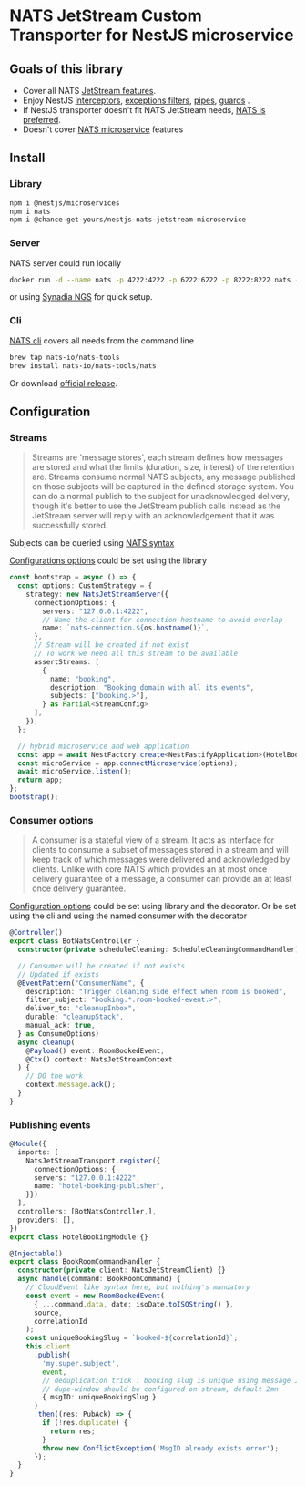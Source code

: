 # NATS JetStream Custom Transporter for NestJS microservice
## Goals of this library
- Cover all NATS [JetStream features](https://docs.nats.io/nats-concepts/jetstream).
- Enjoy NestJS [interceptors](https://docs.nestjs.com/microservices/interceptors), [exceptions filters](https://docs.nestjs.com/microservices/exception-filters), [pipes](https://docs.nestjs.com/microservices/pipes), [guards](https://docs.nestjs.com/microservices/guards) .
- If NestJS transporter doesn't fit NATS JetStream needs, [NATS is preferred](https://github.com/nats-io/nats.deno/blob/fd397655e390b36cd52119ec80ce3446f54cb614/examples/jetstream/js_readme_publish_examples.ts).
- Doesn't cover [NATS microservice](https://docs.nestjs.com/microservices/nats) features

## Install
### Library
```bash
npm i @nestjs/microservices
npm i nats
npm i @chance-get-yours/nestjs-nats-jetstream-microservice
```
### Server
NATS server could run locally
```bash
docker run -d --name nats -p 4222:4222 -p 6222:6222 -p 8222:8222 nats --jetstream -m 8222
```
or using [Synadia NGS](https://www.synadia.com/ngs) for quick setup.
### Cli
[NATS cli](https://docs.nats.io/running-a-nats-service/clients) covers all needs from the command line

```bash
brew tap nats-io/nats-tools
brew install nats-io/nats-tools/nats
```
Or download [official release](https://github.com/nats-io/natscli/releases/).

## Configuration
### Streams
> Streams are 'message stores', each stream defines how messages are stored and what the limits (duration, size, interest) of the retention are. Streams consume normal NATS subjects, any message published on those subjects will be captured in the defined storage system. You can do a normal publish to the subject for unacknowledged delivery, though it's better to use the JetStream publish calls instead as the JetStream server will reply with an acknowledgement that it was successfully stored.

Subjects can be queried using [NATS syntax](https://docs.nats.io/nats-concepts/subjects)

[Configurations options](https://docs.nats.io/nats-concepts/jetstream/streams) could be set using the library 

```typescript
const bootstrap = async () => {
  const options: CustomStrategy = {
    strategy: new NatsJetStreamServer({
      connectionOptions: {
        servers: "127.0.0.1:4222",
        // Name the client for connection hostname to avoid overlap
        name: `nats-connection.${os.hostname()}`,
      },
      // Stream will be created if not exist
      // To work we need all this stream to be available
      assertStreams: [
        {
          name: "booking",
          description: "Booking domain with all its events",
          subjects: ["booking.>"],
        } as Partial<StreamConfig>
      ],
    }),
  };

  // hybrid microservice and web application
  const app = await NestFactory.create<NestFastifyApplication>(HotelBookingModule);
  const microService = app.connectMicroservice(options);
  await microService.listen();
  return app;
};
bootstrap();

```

### Consumer options

> A consumer is a stateful view of a stream. It acts as interface for clients to consume a subset of messages stored in a stream and will keep track of which messages were delivered and acknowledged by clients.
> Unlike with core NATS which provides an at most once delivery guarantee of a message, a consumer can provide an at least once delivery guarantee.

[Configuration options](https://docs.nats.io/nats-concepts/jetstream/consumers) could be set using library and the decorator. Or be set using the cli and using the named consumer with the decorator

```typescript
@Controller()
export class BotNatsController {
  constructor(private scheduleCleaning: ScheduleCleaningCommandHandler) {}

  // Consumer will be created if not exists
  // Updated if exists
  @EventPattern("ConsumerName", {
    description: "Trigger cleaning side effect when room is booked",
    filter_subject: "booking.*.room-booked-event.>",
    deliver_to: "cleanupInbox",
    durable: "cleanupStack",
    manual_ack: true,
  } as ConsumeOptions)
  async cleanup(
    @Payload() event: RoomBookedEvent,
    @Ctx() context: NatsJetStreamContext
  ) {
    // DO the work
    context.message.ack();
  }
}

```

### Publishing events
```typescript
@Module({
  imports: [
    NatsJetStreamTransport.register({
      connectionOptions: {
      servers: "127.0.0.1:4222",
      name: "hotel-booking-publisher",
    }})
  ],
  controllers: [BotNatsController,],
  providers: [],
})
export class HotelBookingModule {}
```

```typescript
@Injectable()
export class BookRoomCommandHandler {
  constructor(private client: NatsJetStreamClient) {}
  async handle(command: BookRoomCommand) {
    // CloudEvent like syntax here, but nothing's mandatory
    const event = new RoomBookedEvent(
      { ...command.data, date: isoDate.toISOString() },
      source,
      correlationId
    );
    const uniqueBookingSlug = `booked-${correlationId}`;
    this.client
      .publish(
        'my.super.subject',
        event,
        // deduplication trick : booking slug is unique using message ID
        // dupe-window should be configured on stream, default 2mn
        { msgID: uniqueBookingSlug }
      )
      .then((res: PubAck) => {
        if (!res.duplicate) {
          return res;
        }
        throw new ConflictException('MsgID already exists error');
      });
  }
}
```